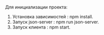 Для инициализации проекта:
1. Установка зависимостей : npm install.
2. Запуск json-server     : npm run json-server. 
3. Запуск клиента         : npm start.
